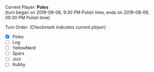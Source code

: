 Current Player: **Poles**  
(turn began on 2019-08-08, 9:30 PM Polish time, ends on 2019-08-09, 09:30 PM Polish time)

Turn Order: *(Checkmark indicates current player)*
- [x] Poles
- [ ] Log
- [ ] YellowNerd
- [ ] Spars
- [ ] Juiz
- [ ] Kubby
